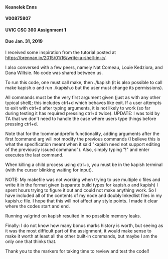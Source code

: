 #### Keanelek Enns
#### V00875807
#### UVIC CSC 360 Assignment 1
#### Due Jan. 31, 2019


I received some inspiration from the tutorial posted at https://brennan.io/2015/01/16/write-a-shell-in-c/.

I also conversed with a few peers, namely Nat Comeau, Louie Kedziora, and Dana Wiltsie. No code was shared between us.

To run this code, one must call make, then ./kapish (it is also possible to call make kapish.o and run ./kapish.o but the user must change its permissions).

All commands must be the very first argument given (just as with any other typical shell); this includes ctrl+d which behaves like exit.
If a user attempts to exit with ctrl+d after typing arguments, it is not likely to work (so far during testing it has
required pressing ctrl+d twice). UPDATE: I was told by TA that we don't need to handle the case where users type things before pressing ctrl+d.

Note that for the !commandprefix functionality, adding arguments after the first !command arg will not modify the previous commands
(I believe this is what the specification meant when it said "kapish need not support editing of the previously issued command"). Also,
simply typing "!" and enter executes the last command.

When killing a child process using ctrl+c, you must be in the kapish terminal (with the cursor blinking waiting for input).

NOTE: My makefile was not working when trying to use multiple c files and write it in the format given (separate build types for kapish.o and kapish)
I spent hours trying to figure it out and could not make anything work.
So I have included all of the contents of my node and doublylinkedlist files
in my kapish.c file. I hope that this will not affect any style points. I
made it clear where the codes start and end.

Running valgrind on kapish resulted in no possible memory leaks.

Finally: I do not know how many bonus marks history is worth, but seeing as it was the most difficult part of the assignment,
it would make sense to make it worth at least all the other built-in commands, but maybe I am the only one that thinks that. 

Thank you to the markers for taking time to review and test the code!!